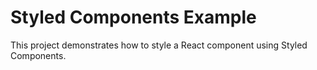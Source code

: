# Styled Components Example

This project demonstrates how to style a React component using Styled Components.